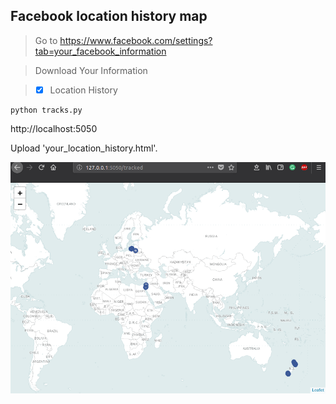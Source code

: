 ## Facebook location history map

> Go to https://www.facebook.com/settings?tab=your_facebook_information 

> Download Your Information 

> - [x] Location History

```
python tracks.py
```

http://localhost:5050


Upload 'your_location_history.html'.



![alt text](tracked.png "sample")

